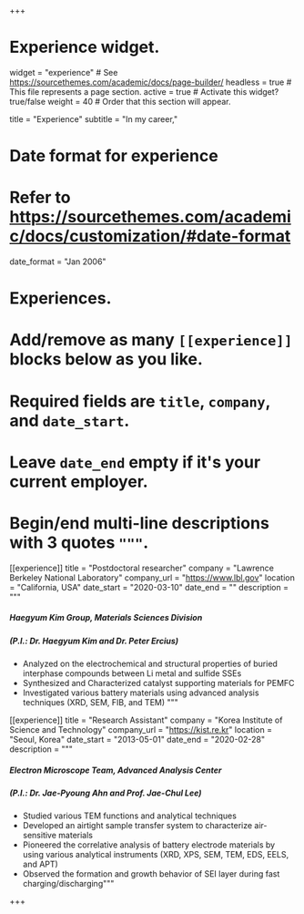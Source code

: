 +++
# Experience widget.
widget = "experience"  # See https://sourcethemes.com/academic/docs/page-builder/
headless = true  # This file represents a page section.
active = true  # Activate this widget? true/false
weight = 40  # Order that this section will appear.

title = "Experience"
subtitle = "In my career,"

# Date format for experience
#   Refer to https://sourcethemes.com/academic/docs/customization/#date-format
date_format = "Jan 2006"

# Experiences.
#   Add/remove as many `[[experience]]` blocks below as you like.
#   Required fields are `title`, `company`, and `date_start`.
#   Leave `date_end` empty if it's your current employer.
#   Begin/end multi-line descriptions with 3 quotes `"""`.
[[experience]]
  title = "Postdoctoral researcher"
  company = "Lawrence Berkeley National Laboratory"
  company_url = "https://www.lbl.gov"
  location = "California, USA"
  date_start = "2020-03-10"
  date_end = ""
  description = """
  ##### Haegyum Kim Group, Materials Sciences Division
  ##### (P.I.: Dr. Haegyum Kim and Dr. Peter Ercius)
 
  * Analyzed on the electrochemical and structural properties of buried interphase compounds between Li metal and sulfide SSEs
  * Synthesized and Characterized catalyst supporting materials for PEMFC
  * Investigated various battery materials using advanced analysis techniques (XRD, SEM, FIB, and TEM)
  """

[[experience]]
  title = "Research Assistant"
  company = "Korea Institute of Science and Technology"
  company_url = "https://kist.re.kr"
  location = "Seoul, Korea"
  date_start = "2013-05-01"
  date_end = "2020-02-28"
  description = """
  ##### Electron Microscope Team, Advanced Analysis Center
  ##### (P.I.: Dr. Jae-Pyoung Ahn and Prof. Jae-Chul Lee)
  
  * Studied various TEM functions and analytical techniques 
  * Developed an airtight sample transfer system to characterize air-sensitive materials 
  * Pioneered the correlative analysis of battery electrode materials by using various analytical instruments (XRD, XPS, SEM, TEM, EDS, EELS, and APT) 
  * Observed the formation and growth behavior of SEI layer during fast charging/discharging"""

+++
